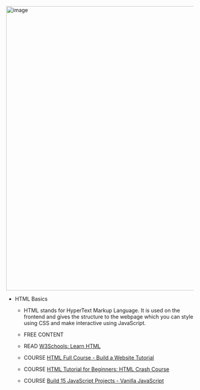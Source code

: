 <img width="764" alt="image" src="https://user-images.githubusercontent.com/57224583/168229659-21fdb5ff-d26b-4fa4-be0b-e29b0dd45a60.png">

- HTML Basics
    - HTML stands for HyperText Markup Language. It is used on the frontend and gives the structure to the webpage which you can style using CSS and make interactive using JavaScript.

    - FREE CONTENT
    - READ [W3Schools: Learn HTML](https://www.w3schools.com/html/html_intro.asp)

    - COURSE [HTML Full Course - Build a Website Tutorial](https://www.youtube.com/watch?v=pQN-pnXPaVg)

    - COURSE [HTML Tutorial for Beginners: HTML Crash Course](https://www.youtube.com/watch?v=qz0aGYrrlhU)

    - COURSE [Build 15 JavaScript Projects - Vanilla JavaScript](https://www.youtube.com/watch?v=3PHXvlpOkf4)